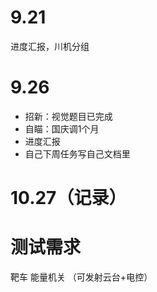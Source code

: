 # 9.21
进度汇报，川机分组

# 9.26

* 招新：视觉题目已完成
* 自瞄：国庆调1个月
* 进度汇报
* 自己下周任务写自己文档里

# 10.27（记录）
# 测试需求
靶车  能量机关  （可发射云台+电控）